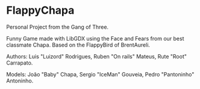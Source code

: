 # FlappyChapa
Personal Project from the Gang of Three.

Funny Game made with LibGDX using the Face and Fears from our best classmate Chapa.
Based on the FlappyBird of BrentAureli.

Authors: Luis "Luizord" Rodrigues, Ruben "On rails" Mateus, Rute "Root" Carrapato.

Models: João "Baby" Chapa, Sergio "IceMan" Gouveia, Pedro "Pantoninho" Antoninho.

